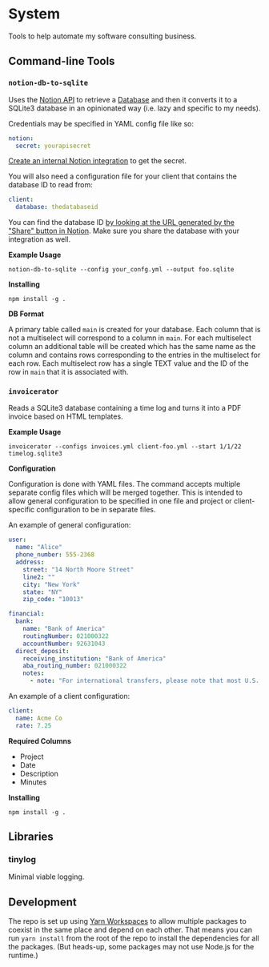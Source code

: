 # System

Tools to help automate my software consulting business.

## Command-line Tools

### `notion-db-to-sqlite`

Uses the [Notion API](https://developers.notion.com/) to retrieve a
[Database](https://www.notion.so/help/guides/creating-a-database) and then it
converts it to a SQLite3 database in an opinionated way (i.e. lazy and specific
to my needs).

Credentials may be specified in YAML config file like so:

```yaml
notion:
  secret: yourapisecret
```

[Create an internal Notion integration](https://developers.notion.com/docs/authorization#authorizing-internal-integrations)
to get the secret.

You will also need a configuration file for your client that contains the
database ID to read from:

```yaml
client:
  database: thedatabaseid
```

You can find the database ID [by looking at the URL generated by the "Share"
button in
Notion](https://developers.notion.com/docs/getting-started#share-a-database-with-your-integration).
Make sure you share the database with your integration as well.

**Example Usage**

`notion-db-to-sqlite --config your_confg.yml --output foo.sqlite`

**Installing**

`npm install -g .`

**DB Format**

A primary table called `main` is created for your database. Each column that is
not a multiselect will correspond to a column in `main`. For each multiselect
column an additional table will be created which has the same name as the column
and contains rows corresponding to the entries in the multiselect for each row.
Each multiselect row has a single TEXT value and the ID of the row in `main`
that it is associated with.

### `invoicerator`

Reads a SQLite3 database containing a time log and turns it into a PDF invoice
based on HTML templates. 

**Example Usage**

`invoicerator --configs invoices.yml client-foo.yml --start 1/1/22 timelog.sqlite3`

**Configuration**

Configuration is done with YAML files. The command accepts multiple separate
config files which will be merged together. This is intended to allow general
configuration to be specified in one file and project or client-specific
configuration to be in separate files.

An example of general configuration:

```yaml
user:
  name: "Alice"
  phone_number: 555-2368
  address:
    street: "14 North Moore Street"
    line2: ""
    city: "New York"
    state: "NY"
    zip_code: "10013"

financial:
  bank:
    name: "Bank of America"
    routingNumber: 021000322
    accountNumber: 92631043
  direct_deposit:
    receiving_institution: "Bank of America"
    aba_routing_number: 021000322
    notes:
      - note: "For international transfers, please note that most U.S. banks do not have a SWIFT or an IBAN number."
```

An example of a client configuration:

```yaml
client:
  name: Acme Co
  rate: 7.25
```

**Required Columns**

* Project
* Date
* Description
* Minutes

**Installing**

`npm install -g .`

## Libraries

### tinylog

Minimal viable logging.

## Development

The repo is set up using [Yarn
Workspaces](https://classic.yarnpkg.com/lang/en/docs/workspaces/) to allow
multiple packages to coexist in the same place and depend on each other. That
means you can run `yarn install` from the root of the repo to install the
dependencies for all the packages. (But heads-up, some packages may not use
Node.js for the runtime.)
